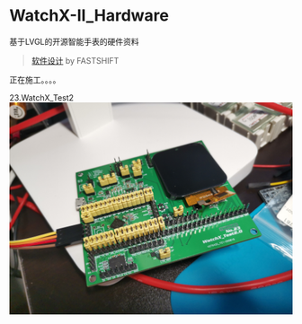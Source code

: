 # WatchX-II_Hardware

基于LVGL的开源智能手表的硬件资料
>[软件设计](https://github.com/FASTSHIFT/WatchX-II) by FASTSHIFT

正在施工。。。。

23.WatchX_Test2
![IMG_20200823_162109](https://github.com/Trigger-CN/WatchX-II_Hardware/blob/master/images/IMG_20200823_162109.jpg)
